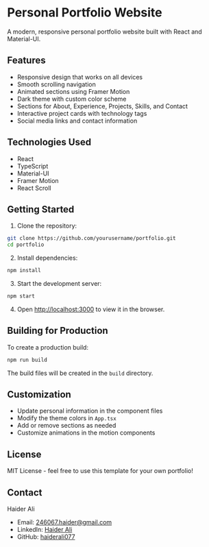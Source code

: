 # Personal Portfolio Website

A modern, responsive personal portfolio website built with React and Material-UI.

## Features

- Responsive design that works on all devices
- Smooth scrolling navigation
- Animated sections using Framer Motion
- Dark theme with custom color scheme
- Sections for About, Experience, Projects, Skills, and Contact
- Interactive project cards with technology tags
- Social media links and contact information

## Technologies Used

- React
- TypeScript
- Material-UI
- Framer Motion
- React Scroll

## Getting Started

1. Clone the repository:
```bash
git clone https://github.com/yourusername/portfolio.git
cd portfolio
```

2. Install dependencies:
```bash
npm install
```

3. Start the development server:
```bash
npm start
```

4. Open [http://localhost:3000](http://localhost:3000) to view it in the browser.

## Building for Production

To create a production build:

```bash
npm run build
```

The build files will be created in the `build` directory.

## Customization

- Update personal information in the component files
- Modify the theme colors in `App.tsx`
- Add or remove sections as needed
- Customize animations in the motion components

## License

MIT License - feel free to use this template for your own portfolio!

## Contact

Haider Ali
- Email: 246067.haider@gmail.com
- LinkedIn: [Haider Ali](https://www.linkedin.com/in/haider-ali-398a59274/)
- GitHub: [haiderali077](https://github.com/haiderali077)
